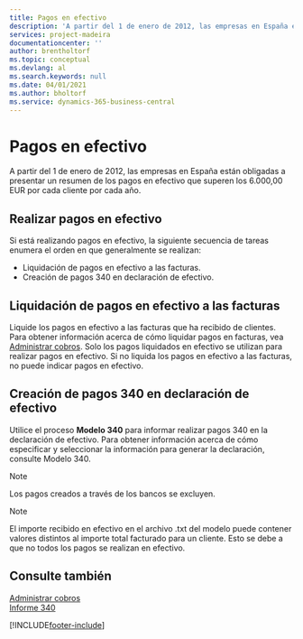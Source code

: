 ```yaml
---
title: Pagos en efectivo
description: 'A partir del 1 de enero de 2012, las empresas en España están obligadas a presentar un resumen de los pagos en efectivo que superen los 6.000,00 EUR por cada cliente por cada año.'
services: project-madeira
documentationcenter: ''
author: brentholtorf
ms.topic: conceptual
ms.devlang: al
ms.search.keywords: null
ms.date: 04/01/2021
ms.author: bholtorf
ms.service: dynamics-365-business-central
---
```

# <a name="payments-in-cash"></a>Pagos en efectivo
A partir del 1 de enero de 2012, las empresas en España están obligadas a presentar un resumen de los pagos en efectivo que superen los 6.000,00 EUR por cada cliente por cada año.  

## <a name="reporting-payments-in-cash"></a>Realizar pagos en efectivo
Si está realizando pagos en efectivo, la siguiente secuencia de tareas enumera el orden en que generalmente se realizan:  

- Liquidación de pagos en efectivo a las facturas.  
- Creación de pagos 340 en declaración de efectivo.  

## <a name="applying-payments-in-cash-to-invoices"></a>Liquidación de pagos en efectivo a las facturas
Liquide los pagos en efectivo a las facturas que ha recibido de clientes. Para obtener información acerca de cómo liquidar pagos en facturas, vea [Administrar cobros](../../receivables-manage-receivables.md). Solo los pagos liquidados en efectivo se utilizan para realizar pagos en efectivo. Si no liquida los pagos en efectivo a las facturas, no puede indicar pagos en efectivo.  

## <a name="making-340-payments-in-cash-declaration"></a>Creación de pagos 340 en declaración de efectivo
Utilice el proceso **Modelo 340** para informar realizar pagos 340 en la declaración de efectivo. Para obtener información acerca de cómo especificar y seleccionar la información para generar la declaración, consulte Modelo 340.  

> [!NOTE]  
>  Los pagos creados a través de los bancos se excluyen.  

> [!NOTE]  
>  El importe recibido en efectivo en el archivo .txt del modelo puede contener valores distintos al importe total facturado para un cliente. Esto se debe a que no todos los pagos se realizan en efectivo.  

## <a name="see-also"></a>Consulte también
[Administrar cobros](../../receivables-manage-receivables.md)     
 [Informe 340](report-340.md)


[!INCLUDE[footer-include](../../includes/footer-banner.md)]
